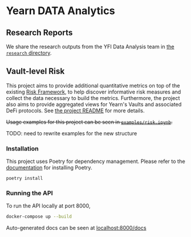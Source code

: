 # Yearn DATA Analytics


## Research Reports

We share the research outputs from the YFI Data Analysis team in [the `research` directory](./research/).


## Vault-level Risk

This project aims to provide additional quantitative metrics on top of the existing [Risk Framework](https://github.com/yearn/yearn-watch/blob/main/utils/risks.json), to help discover informative risk measures and collect the data necessary to build the metrics. 
Furthermore, the project also aims to provide aggregated views for Yearn's Vaults and associated DeFi protocols.
See [the project README](./src/risk_framework/README.md) for more details.

~~Usage examples for this project can be seen in [`examples/risk.ipynb`](./examples/risk.ipynb).~~

TODO: need to rewrite examples for the new structure


### Installation

This project uses Poetry for dependency management.
Please refer to the [documentation](https://python-poetry.org/docs/master/) for installing Poetry.
```
poetry install
```


### Running the API

To run the API locally at port 8000,
```bash
docker-compose up --build
```
Auto-generated docs can be seen at [localhost:8000/docs](http://localhost:8000/docs)
